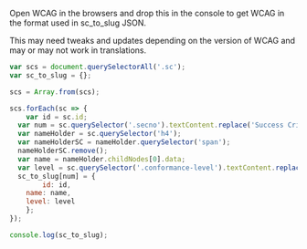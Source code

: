 Open WCAG in the browsers and drop this in the console 
to get WCAG in the format used in sc_to_slug JSON.

This may need tweaks and updates depending on the 
version of WCAG and may or may not work in translations.

```js
var scs = document.querySelectorAll('.sc');
var sc_to_slug = {};

scs = Array.from(scs);

scs.forEach(sc => {
	var id = sc.id;
  var num = sc.querySelector('.secno').textContent.replace('Success Criterion ', '').replace(' ', '');
  var nameHolder = sc.querySelector('h4');
  var nameHolderSC = nameHolder.querySelector('span');
  nameHolderSC.remove();
  var name = nameHolder.childNodes[0].data;   
  var level = sc.querySelector('.conformance-level').textContent.replace('(Level ','').replace(')', '');
  sc_to_slug[num] = {
		id: id,
    name: name,
    level: level
	};
});

console.log(sc_to_slug);
```